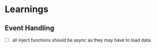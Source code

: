 # Learnings

## Event Handling

- [ ] all inject functions should be async as they may have to load data.
